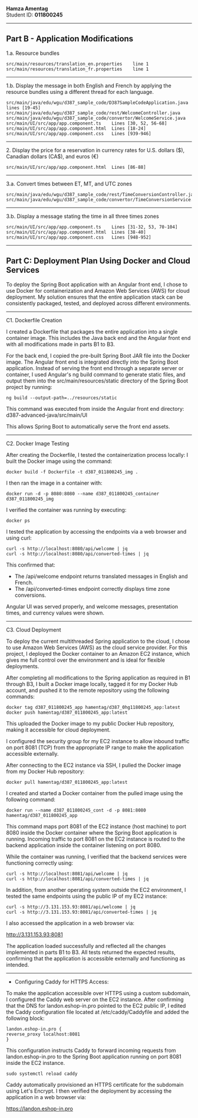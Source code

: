 
__Hamza Amentag__  
Student ID: __011800245__

---
## Part B - Application Modifications

1.a. Resource bundles

	src/main/resources/translation_en.properties	line 1
	src/main/resources/translation_fr.properties	line 1
---
1.b. Display the message in both English and French by applying the resource bundles using a different thread for each language.
	
	src/main/java/edu/wgu/d387_sample_code/D387SampleCodeApplication.java  lines [19-45]
	src/main/java/edu/wgu/d387_sample_code/rest/WelcomeController.java
	src/main/java/edu/wgu/d387_sample_code/convertor/WelcomeService.java
	src/main/UI/src/app/app.component.ts    Lines [30, 52, 56-68]
	src/main/UI/src/app/app.component.html  Lines [18-24]
	src/main/UI/src/app/app.component.css   Lines [939-946]
---
2\. Display the price for a reservation in currency rates for U.S. dollars (\$), Canadian dollars 
(CA\$), and euros (€)

	src/main/UI/src/app/app.component.html  Lines [86-88]
---
3.a. Convert times between ET, MT, and UTC zones

	src/main/java/edu/wgu/d387_sample_code/rest/TimeConversionController.java
	src/main/java/edu/wgu/d387_sample_code/convertor/TimeConversionService.java
---
3.b. Display a message stating the time in all three times zones

	src/main/UI/src/app/app.component.ts    Lines [31-32, 53, 70-104]
	src/main/UI/src/app/app.component.html  Lines [38-40]
	src/main/UI/src/app/app.component.css   Lines [948-952]

---

## Part C: Deployment Plan Using Docker and Cloud Services


To deploy the Spring Boot application with an Angular front end, I chose to use Docker for 
containerization and Amazon Web Services (AWS) for cloud deployment. My solution ensures that 
the entire application stack can be consistently packaged, tested, and deployed across 
different environments.

---

C1. Dockerfile Creation

I created a Dockerfile that packages the entire application into a single container image. This includes the Java back end and the Angular front end with all modifications made in parts B1 to B3.

For the back end, I copied the pre-built Spring Boot JAR file into the Docker image. The Angular front end is integrated directly into the Spring Boot application. Instead of serving the front end through a separate server or container, I used Angular's ng build command to generate static files, and output them into the src/main/resources/static directory of the Spring Boot project by running:

	ng build --output-path=../resources/static

This command was executed from inside the Angular front end directory: d387-advanced-java/src/main/UI

This allows Spring Boot to automatically serve the front end assets.

---

C2. Docker Image Testing

After creating the Dockerfile, I tested the containerization process locally:
I built the Docker image using the command:

	docker build -f Dockerfile -t d387_011800245_img .

I then ran the image in a container with:

	docker run -d -p 8080:8080 --name d387_011800245_container d387_011800245_img

I verified the container was running by executing:

	docker ps

I tested the application by accessing the endpoints via a web browser and using curl:

	curl -s http://localhost:8080/api/welcome | jq
	curl -s http://localhost:8080/api/converted-times | jq

This confirmed that:

* The /api/welcome endpoint returns translated messages in English and French.
* The /api/converted-times endpoint correctly displays time zone conversions.

Angular UI was served properly, and welcome messages, presentation times, and currency values were shown.

---

C3. Cloud Deployment

To deploy the current multithreaded Spring application to the cloud, I chose to use Amazon Web 
Services (AWS) as the cloud service provider. For this project, I deployed the Docker container 
to an Amazon EC2 instance, which gives me full control over the environment and is ideal for 
flexible deployments.

After completing all modifications to the Spring application as required in B1 through B3, 
I built a Docker image locally, tagged it for my Docker Hub account, and pushed it to the 
remote repository using the following commands:

    docker tag d387_011800245_app hamentag/d387_0hg11800245_app:latest
    docker push hamentag/d387_011800245_app:latest

This uploaded the Docker image to my public Docker Hub repository, making it accessible for 
cloud deployment.

I configured the security group for my EC2 instance to allow inbound traffic on port 8081 (TCP) 
from the appropriate IP range to make the application accessible externally.

After connecting to the EC2 instance via SSH, I pulled the Docker image from my Docker Hub repository:

    docker pull hamentag/d387_011800245_app:latest

I created and started a Docker container from the pulled image using the following command:

    docker run --name d387_011800245_cont -d -p 8081:8080 hamentag/d387_011800245_app

This command maps port 8081 of the EC2 instance (host machine) to port 8080 inside the Docker 
container where the Spring Boot application is running. Incoming traffic to port 8081 on the EC2 
instance is routed to the backend application inside the container listening on port 8080.

While the container was running, I verified that the backend services were functioning correctly 
using:

    curl -s http://localhost:8081/api/welcome | jq  
    curl -s http://localhost:8081/api/converted-times | jq

In addition, from another operating system outside the EC2 environment, I tested the same 
endpoints using the public IP of my EC2 instance:

    curl -s http://3.131.153.93:8081/api/welcome | jq  
    curl -s http://3.131.153.93:8081/api/converted-times | jq

I also accessed the application in a web browser via:

http://3.131.153.93:8081

The application loaded successfully and reflected all the changes implemented in parts B1 to B3.
All tests returned the expected results, confirming that the application is accessible 
externally and functioning as intended.

---
* Configuring Caddy for HTTPS Access:

To make the application accessible over HTTPS using a custom subdomain, I configured the Caddy 
web server on the EC2 instance. After confirming that the DNS for landon.eshop-in.pro pointed 
to the EC2 public IP, I edited the Caddy configuration file located at /etc/caddy/Caddyfile 
and added the following block:

    landon.eshop-in.pro {
    reverse_proxy localhost:8081
    }

This configuration instructs Caddy to forward incoming requests from landon.eshop-in.pro to the 
Spring Boot application running on port 8081 inside the EC2 instance.

    sudo systemctl reload caddy

Caddy automatically provisioned an HTTPS certificate for the subdomain using Let's Encrypt. 
I then verified the deployment by accessing the application in a web browser via:

https://landon.eshop-in.pro

